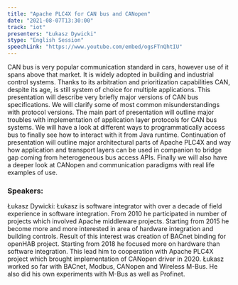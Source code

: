 ```yaml
---
title: "Apache PLC4X for CAN bus and CANopen"
date: "2021-08-07T13:30:00" 
track: "iot"
presenters: "Łukasz Dywicki"
stype: "English Session"
speechLink: "https://www.youtube.com/embed/ogsFTnQhtIU"
---
```

CAN bus is very popular communication standard in cars, however use of it spans above that market. It is widely adopted in building and industrial control systems. Thanks to its arbitration and prioritization capabilities CAN, despite its age, is still system of choice for multiple applications.
 This presentation will describe very briefly major versions of CAN bus specifications. We will clarify some of most common misunderstandings with protocol versions.
 The main part of presentation will outline major troubles with implementation of application layer protocols for CAN bus systems. We will have a look at different ways to programmatically access bus to finally see how to interact with it from Java runtime.
 Continuation of presentation will outline major architectural parts of Apache PLC4X and way how application and transport layers can be used in companion to bridge gap coming from heterogeneous bus access APIs.
 Finally we will also have a deeper look at CANopen and communication paradigms with real life examples of use.
 ### Speakers: 
 Łukasz Dywicki: Łukasz is software integrator with over a decade of field experience in software integration. From 2010 he participated in number of projects which involved Apache middleware projects. Starting from 2015 he become more and more interested in area of hardware integration and building controls. Result of this interest was creation of BACnet binding for openHAB project.
Starting from 2018 he focused more on hardware than software integration. This lead him to cooperation with Apache PLC4X project which brought implementation of CANopen driver in 2020.
Łukasz worked so far with BACnet, Modbus, CANopen and Wireless M-Bus. He also did his own experiments with M-Bus as well as Profinet.